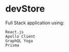 # devStore

Full Stack application using:

    React.js
    Apollo Client
    GraphQL Yoga
    Prisma